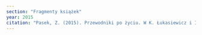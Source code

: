 ```yaml
---
section: "Fragmenty książek"
year: 2015
citation: "Pasek, Z. (2015). Przewodniki po życiu. W K. Łukasiewicz i I. Topp (red.), Przewodniki w kulturze (seria: Prace Kulturoznawcze XVII, s. 197-208). Wrocław."
---
```

